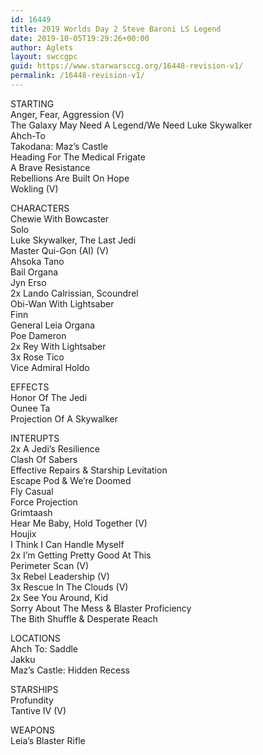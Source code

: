 ```yaml
---
id: 16449
title: 2019 Worlds Day 2 Steve Baroni LS Legend
date: 2019-10-05T19:29:26+00:00
author: Aglets
layout: swccgpc
guid: https://www.starwarsccg.org/16448-revision-v1/
permalink: /16448-revision-v1/
---
```

STARTING  
Anger, Fear, Aggression (V)  
The Galaxy May Need A Legend/We Need Luke Skywalker  
Ahch-To  
Takodana: Maz&#8217;s Castle  
Heading For The Medical Frigate  
A Brave Resistance  
Rebellions Are Built On Hope  
Wokling (V)

CHARACTERS  
Chewie With Bowcaster  
Solo  
Luke Skywalker, The Last Jedi  
Master Qui-Gon (AI) (V)  
Ahsoka Tano  
Bail Organa  
Jyn Erso  
2x Lando Calrissian, Scoundrel  
Obi-Wan With Lightsaber  
Finn  
General Leia Organa  
Poe Dameron  
2x Rey With Lightsaber  
3x Rose Tico  
Vice Admiral Holdo

EFFECTS  
Honor Of The Jedi  
Ounee Ta  
Projection Of A Skywalker

INTERUPTS  
2x A Jedi&#8217;s Resilience  
Clash Of Sabers  
Effective Repairs & Starship Levitation  
Escape Pod & We&#8217;re Doomed  
Fly Casual  
Force Projection  
Grimtaash  
Hear Me Baby, Hold Together (V)  
Houjix  
I Think I Can Handle Myself  
2x I&#8217;m Getting Pretty Good At This  
Perimeter Scan (V)  
3x Rebel Leadership (V)  
3x Rescue In The Clouds (V)  
2x See You Around, Kid  
Sorry About The Mess & Blaster Proficiency  
The Bith Shuffle & Desperate Reach

LOCATIONS  
Ahch To: Saddle  
Jakku  
Maz&#8217;s Castle: Hidden Recess

STARSHIPS  
Profundity  
Tantive IV (V)

WEAPONS  
Leia&#8217;s Blaster Rifle
